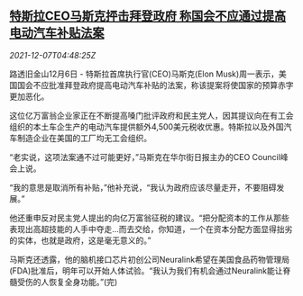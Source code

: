 <!--1638853263000-->
[特斯拉CEO马斯克抨击拜登政府 称国会不应通过提高电动汽车补贴法案](https://cn.reuters.com/article/tesla-musk-biden-ev-subsidy-1207-idCNKBS2IM0CB)
------

<div><i>2021-12-07T04:48:25Z</i></div><p>路透旧金山12月6日 - 特斯拉首席执行官(CEO)马斯克(Elon Musk)周一表示，美国国会不应批准拜登政府提高电动汽车补贴的法案，称该提案将使国家的预算赤字更加恶化。</p><p>这位亿万富翁企业家正在不断提高嗓门批评政府和民主党人，因其提议向在有工会组织的本土车企生产的电动汽车提供额外4,500美元税收优惠。特斯拉以及外国汽车制造企业在美国的工厂均无工会组织。</p><p>“老实说，这项法案通不过可能更好，”马斯克在华尔街日报主办的CEO Council峰会上说。</p><p>“我的意思是取消所有补贴，”他补充说，“我认为政府应该尽量走开，不要阻碍发展。”</p><p>他还重申反对民主党人提出的向亿万富翁征税的建议。“把分配资本的工作从那些表现出高超技能的人手中夺走...而去交给，你知道，一个在资本分配方面显得拙劣的实体，也就是政府，这是毫无意义的。”</p><p>马斯克还透露，他的脑机接口芯片初创公司Neuralink希望在美国食品药物管理局(FDA)批准后，明年可以开始人体试验。“我认为我们有机会通过Neuralink能让脊髓受伤的人恢复全身功能。”(完)</p>
